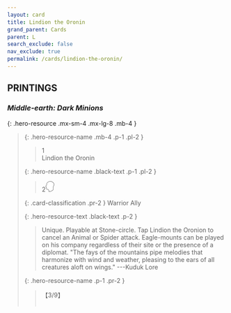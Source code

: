 ```yaml
---
layout: card
title: Lindion the Oronin
grand_parent: Cards
parent: L
search_exclude: false
nav_exclude: true
permalink: /cards/lindion-the-oronin/
---
```


## PRINTINGS


### _Middle-earth: Dark Minions_

{: .hero-resource .mx-sm-4 .mx-lg-8 .mb-4 }
> {: .hero-resource-name .mb-4 .p-1 .pl-2 }
> > <div class="card-mp">1</div>
> > <div class="card-name">Lindion the Oronin</div>
>
> {: .hero-resource-name .black-text .p-1 .pl-2 }
> > 2![](/assets/images/mind.svg)
>
> {: .card-classification .pr-2 }
> Warrior Ally
>
> {: .hero-resource-text .black-text .p-2 }
> > Unique. Playable at Stone-circle. Tap Lindion the Oronion to cancel an Animal or Spider attack. Eagle-mounts can be played on his company regardless of their site or the presence of a diplomat.  "The fays of the mountains pipe melodies that harmonize with wind and weather, pleasing to the ears of all creatures aloft on wings." ---Kuduk Lore 
> 
> {: .hero-resource-name .p-1 .pr-2 }
> > <div class="card-shield">【3/9】</div>
> > <div class="card-corruption">&nbsp;</div>

